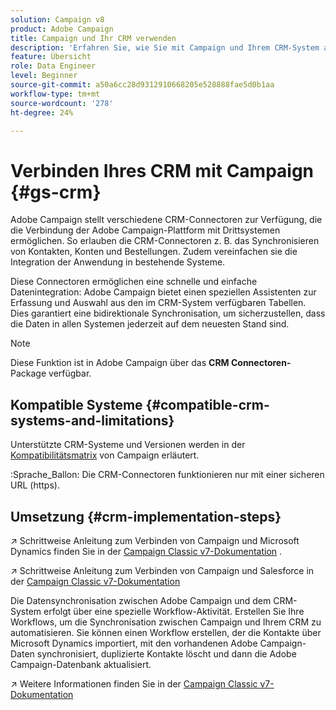 ```yaml
---
solution: Campaign v8
product: Adobe Campaign
title: Campaign und Ihr CRM verwenden
description: 'Erfahren Sie, wie Sie mit Campaign und Ihrem CRM-System arbeiten. '
feature: Übersicht
role: Data Engineer
level: Beginner
source-git-commit: a50a6cc28d9312910668205e528888fae5d0b1aa
workflow-type: tm+mt
source-wordcount: '278'
ht-degree: 24%

---
```


# Verbinden Ihres CRM mit Campaign {#gs-crm}

Adobe Campaign stellt verschiedene CRM-Connectoren zur Verfügung, die die Verbindung der Adobe Campaign-Plattform mit Drittsystemen ermöglichen. So erlauben die CRM-Connectoren z. B. das Synchronisieren von Kontakten, Konten und Bestellungen. Zudem vereinfachen sie die Integration der Anwendung in bestehende Systeme.

Diese Connectoren ermöglichen eine schnelle und einfache Datenintegration: Adobe Campaign bietet einen speziellen Assistenten zur Erfassung und Auswahl aus den im CRM-System verfügbaren Tabellen. Dies garantiert eine bidirektionale Synchronisation, um sicherzustellen, dass die Daten in allen Systemen jederzeit auf dem neuesten Stand sind.

>[!NOTE]
>
>Diese Funktion ist in Adobe Campaign über das **CRM Connectoren-** Package verfügbar.

## Kompatible Systeme {#compatible-crm-systems-and-limitations}

Unterstützte CRM-Systeme und Versionen werden in der [Kompatibilitätsmatrix](../start/compatibility-matrix.md) von Campaign erläutert.

:Sprache_Ballon: Die CRM-Connectoren funktionieren nur mit einer sicheren URL (https).

## Umsetzung {#crm-implementation-steps}

:arrow_upper_right: Schrittweise Anleitung zum Verbinden von Campaign und Microsoft Dynamics finden Sie in der [Campaign Classic v7-Dokumentation](https://experienceleague.adobe.com/docs/campaign-classic/using/getting-started/connectors/crm-connectors/crm-ms-dynamics.html?lang=en#microsoft-dynamics-implementation-steps) .

:arrow_upper_right: Schrittweise Anleitung zum Verbinden von Campaign und Salesforce in der [Campaign Classic v7-Dokumentation](https://experienceleague.adobe.com/docs/campaign-classic/using/getting-started/connectors/crm-connectors/crm-sfdc.html?lang=en#getting-started)


Die Datensynchronisation zwischen Adobe Campaign und dem CRM-System erfolgt über eine spezielle Workflow-Aktivität. Erstellen Sie Ihre Workflows, um die Synchronisation zwischen Campaign und Ihrem CRM zu automatisieren. Sie können einen Workflow erstellen, der die Kontakte über Microsoft Dynamics importiert, mit den vorhandenen Adobe Campaign-Daten synchronisiert, duplizierte Kontakte löscht und dann die Adobe Campaign-Datenbank aktualisiert.

:arrow_upper_right: Weitere Informationen finden Sie in der [Campaign Classic v7-Dokumentation](https://experienceleague.adobe.com/docs/campaign-classic/using/getting-started/connectors/crm-connectors/crm-data-sync.html?lang=en#getting-started)

